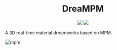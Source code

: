 <h1 align="center">
  <br>DreaMPM<br>
</h1>
<div align="center">
<img src="https://img.shields.io/badge/build-passing-brightgreen"/>
<img src="https://img.shields.io/badge/Taichi-v1.6.0-blue"/>
</div>


A 3D real-time material dreamworks based on MPM.

![mpm](https://github.com/Zhuohua-HUANG/DreaMPM/assets/71301342/28d8ed75-b2c8-4425-be47-dc82ecb2db01)
